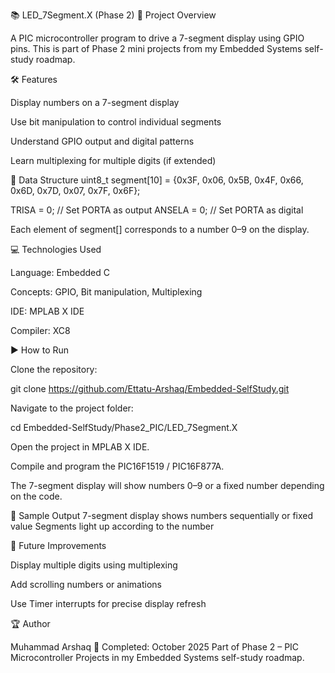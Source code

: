 📚 LED_7Segment.X (Phase 2)
📌 Project Overview

A PIC microcontroller program to drive a 7-segment display using GPIO pins.
This is part of Phase 2 mini projects from my Embedded Systems self-study roadmap.

🛠 Features

Display numbers on a 7-segment display

Use bit manipulation to control individual segments

Understand GPIO output and digital patterns

Learn multiplexing for multiple digits (if extended)

📂 Data Structure
uint8_t segment[10] = {0x3F, 0x06, 0x5B, 0x4F, 0x66,
                       0x6D, 0x7D, 0x07, 0x7F, 0x6F};

TRISA = 0;   // Set PORTA as output
ANSELA = 0;  // Set PORTA as digital


Each element of segment[] corresponds to a number 0–9 on the display.

💻 Technologies Used

Language: Embedded C

Concepts: GPIO, Bit manipulation, Multiplexing

IDE: MPLAB X IDE

Compiler: XC8

▶ How to Run

Clone the repository:

git clone https://github.com/Ettatu-Arshaq/Embedded-SelfStudy.git


Navigate to the project folder:

cd Embedded-SelfStudy/Phase2_PIC/LED_7Segment.X


Open the project in MPLAB X IDE.

Compile and program the PIC16F1519 / PIC16F877A.

The 7-segment display will show numbers 0–9 or a fixed number depending on the code.

📸 Sample Output
7-segment display shows numbers sequentially or fixed value
Segments light up according to the number

📌 Future Improvements

Display multiple digits using multiplexing

Add scrolling numbers or animations

Use Timer interrupts for precise display refresh

🏆 Author

Muhammad Arshaq
📅 Completed: October 2025
Part of Phase 2 – PIC Microcontroller Projects in my Embedded Systems self-study roadmap.